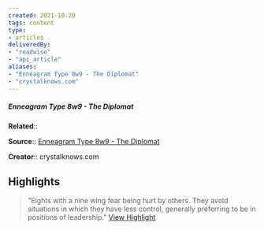 ```yaml
---
created: 2021-10-20
tags: content
type: 
- articles
deliveredBy: 
- "readwise"
- "api_article"
aliases:
- "Enneagram Type 8w9 - The Diplomat"
- "crystalknows.com"
---
```

##### Enneagram Type 8w9 - The Diplomat

**Related**:: 

**Source**:: [Enneagram Type 8w9 - The Diplomat](https://crystalknows.com/enneagram/type-8/wing-9)

**Creator**:: crystalknows.com

## Highlights
  
> "Eights with a nine wing fear being hurt by others. They avoid situations in which they have less control, generally preferring to be in positions of leadership."   [View Highlight](https://crystalknows.com/enneagram/type-8/wing-9?__readwiseLocation=3%2F0%2F5%2F3%2F9%2F39%2F1%3A0%2C3%2F0%2F5%2F3%2F9%2F39%2F1%3A160#:~:text=Eights%20with%20a%20nine%20wing%2Cbe%20in%20positions%20of%20leadership.)

